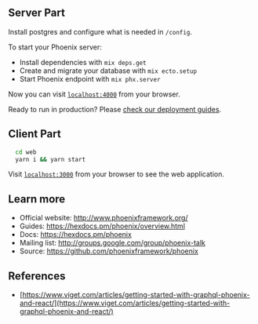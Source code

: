 ## Server Part

Install postgres and configure what is needed in `/config`.

To start your Phoenix server:

- Install dependencies with `mix deps.get`
- Create and migrate your database with `mix ecto.setup`
- Start Phoenix endpoint with `mix phx.server`


Now you can visit [`localhost:4000`](http://localhost:4000) from your browser.

Ready to run in production? Please [check our deployment guides](https://hexdocs.pm/phoenix/deployment.html).

## Client Part

```sh
  cd web
  yarn i && yarn start
```

Visit [`localhost:3000`](http://localhost:3000) from your browser to see the web application.

## Learn more

- Official website: http://www.phoenixframework.org/
- Guides: https://hexdocs.pm/phoenix/overview.html
- Docs: https://hexdocs.pm/phoenix
- Mailing list: http://groups.google.com/group/phoenix-talk
- Source: https://github.com/phoenixframework/phoenix

## References
* [https://www.viget.com/articles/getting-started-with-graphql-phoenix-and-react/](https://www.viget.com/articles/getting-started-with-graphql-phoenix-and-react/)
